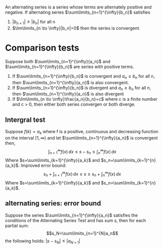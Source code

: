 An alternating series is a series whose terms are alternately positive and negative. 
If alternating series $\sum\limits_{n=1}^{\infty}{b_n}$ satisfies
1. $|b_{n+1}|≤|b_n|$ for all n
2. $\lim\limits_{n \to \infty}|b_n|=0$
then the series is convergent. 
# Comparison tests
Suppose both $\sum\limits_{n=1}^{\infty}{a_n}$ and $\sum\limits_{n=1}^{\infty}{b_n}$ are series with positive terms. 
1. If $\sum\limits_{n=1}^{\infty}{b_n}$ is convergent and $a_n≤b_n$ for all n,
		then $\sum\limits_{n=1}^{\infty}{a_n}$ is also convergent. 
2. If $\sum\limits_{n=1}^{\infty}{b_n}$ is divergent and $a_n≥b_n$ for all n, 
		then $\sum\limits_{n=1}^{\infty}{a_n}$ is also divergent
3. If $\lim\limits_{n \to \infty}\frac{a_n}{b_n}=c$ where c is a finite number and c > 0, then either both series convergen or both diverge. 
## Intergral test
Suppose $f(k)=a_k$ where f is a positive, continuous and decreasing function on the interval $[1,\infty)$ and let $\sum\limits_{n=1}^{\infty}{a_n}$ is convergent then, $$\int_{n+1}^{\infty} f(x) \,dx≤s-s_n≤\int_{n}^{\infty} f(x) \,dx$$ Where $s=\sum\limits_{k=1}^{\infty}{a_k}$ and $s_n=\sum\limits_{k=1}^{n}{a_k}$.
Improved error bound: $$s_n+\int_{n+1}^{\infty} f(x) \,dx≤s≤s_n+\int_{n}^{\infty} f(x) \,dx$$Where $s=\sum\limits_{k=1}^{\infty}{a_k}$ and $s_n=\sum\limits_{k=1}^{n}{a_k}$.
## alternating series: error bound
Suppose the series $\sum\limits_{n=1}^{\infty}{a_n}$ satisfies the conditions of the Alternating Series Test and has sum s, then for each partial sum: $$s_N=\sum\limits_{n=1}^{N}a_n$$
the following holds: $|s-s_N|≤|a_{N+1}|$ 
